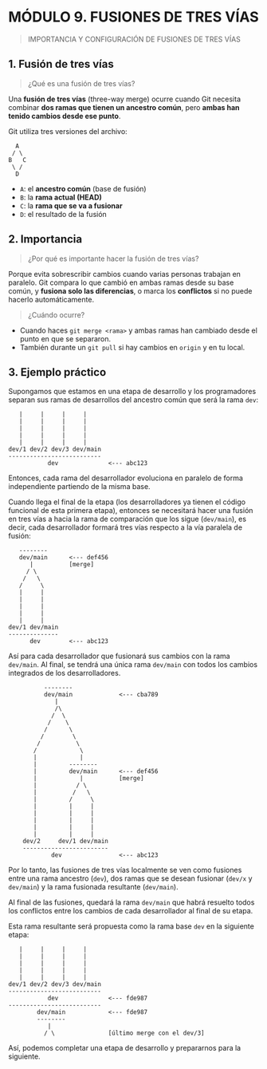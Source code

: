 # MÓDULO 9. FUSIONES DE TRES VÍAS

> IMPORTANCIA Y CONFIGURACIÓN DE FUSIONES DE TRES VÍAS

## 1. Fusión de tres vías

> ¿Qué es una fusión de tres vías?

Una **fusión de tres vías** (three-way merge) ocurre cuando Git necesita combinar **dos ramas que tienen un ancestro común**, pero **ambas han tenido cambios desde ese punto**.

Git utiliza tres versiones del archivo:

```text
  A
 / \
B   C
 \ /
  D
```

- `A`: el **ancestro común** (base de fusión)
- `B`: la **rama actual (HEAD)**
- `C`: la **rama que se va a fusionar**
- `D`: el resultado de la fusión

## 2. Importancia

> ¿Por qué es importante hacer la fusión de tres vías?

Porque evita sobrescribir cambios cuando varias personas trabajan en paralelo. Git compara lo que cambió en ambas ramas desde su base común, y **fusiona solo las diferencias**, o marca los **conflictos** si no puede hacerlo automáticamente.

> ¿Cuándo ocurre?

- Cuando haces `git merge <rama>` y ambas ramas han cambiado desde el punto en que se separaron.
- También durante un `git pull` si hay cambios en `origin` y en tu local.

## 3. Ejemplo práctico

Supongamos que estamos en una etapa de desarrollo y los programadores separan sus ramas de desarrollos del ancestro común que será la rama `dev`:

```text
   |     |     |     |
   |     |     |     |
   |     |     |     |
   |     |     |     |
   |     |     |     |
dev/1 dev/2 dev/3 dev/main
--------------------------  
           dev              <--- abc123
````

Entonces, cada rama del desarrollador evoluciona en paralelo de forma independiente partiendo de la misma base.

Cuando llega el final de la etapa (los desarrolladores ya tienen el código funcional de esta primera etapa), entonces se necesitará hacer una fusión en tres vías a hacia la rama de comparación que los sigue (`dev/main`), es decir, cada desarrollador formará tres vías respecto a la vía paralela de fusión:

```text
   --------
   dev/main      <--- def456
      |          [merge]
     / \
    /   \
   /     \
   |     |
   |     |
   |     |
   |     |
   |     |
dev/1 dev/main
-------------- 
      dev        <--- abc123
````

Así para cada desarrollador que fusionará sus cambios con la rama `dev/main`. Al final, se tendrá una única rama `dev/main` con todos los cambios integrados de los desarrolladores.

```text
          --------
          dev/main             <--- cba789
             |
             /\
            /  \
           /    \
          /      \
         /        \
        /          \
       /            \
       |            |
       |         --------
       |         dev/main      <--- def456
       |            |          [merge]
       |           / \
       |          /   \
       |         /     \
       |         |     |
       |         |     |
       |         |     |
       |         |     |
       |         |     |
    dev/2     dev/1 dev/main
    ------------------------ 
            dev                <--- abc123
````

Por lo tanto, las fusiones de tres vías localmente se ven como fusiones entre una rama ancestro (`dev`), dos ramas que se desean fusionar (`dev/x` y `dev/main`) y la rama fusionada resultante (`dev/main`).

Al final de las fusiones, quedará la rama `dev/main` que habrá resuelto todos los conflictos entre los cambios de cada desarrollador al final de su etapa.

Esta rama resultante será propuesta como la rama base `dev` en la siguiente etapa:

```text
   |     |     |     |
   |     |     |     |
   |     |     |     |
   |     |     |     |
   |     |     |     |
dev/1 dev/2 dev/3 dev/main
--------------------------  
           dev              <--- fde987
--------------------------
        dev/main            <--- fde987
        --------
           |
          / \               [último merge con el dev/3]
````

Así, podemos completar una etapa de desarrollo y prepararnos para la siguiente.
